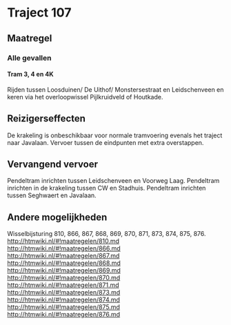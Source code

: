 # Traject 107
## Maatregel
### Alle gevallen

#### Tram 3, 4 en 4K
Rijden tussen Loosduinen/ De Uithof/ Monstersestraat en Leidschenveen en keren via het overloopwissel Pijlkruidveld of Houtkade.

## Reizigerseffecten
De krakeling is onbeschikbaar voor normale tramvoering evenals het traject naar Javalaan.
Vervoer tussen de eindpunten met extra overstappen.

## Vervangend vervoer
Pendeltram inrichten tussen Leidschenveen en Voorweg Laag.
Pendeltram inrichten in de krakeling tussen CW en Stadhuis.
Pendeltram inrichten tussen Seghwaert en Javalaan.

## Andere mogelijkheden
Wisselbijsturing 810, 866, 867, 868, 869, 870, 871, 873, 874, 875, 876.
http://htmwiki.nl/#!maatregelen/810.md
http://htmwiki.nl/#!maatregelen/866.md
http://htmwiki.nl/#!maatregelen/867.md
http://htmwiki.nl/#!maatregelen/868.md
http://htmwiki.nl/#!maatregelen/869.md
http://htmwiki.nl/#!maatregelen/870.md
http://htmwiki.nl/#!maatregelen/871.md
http://htmwiki.nl/#!maatregelen/873.md
http://htmwiki.nl/#!maatregelen/874.md
http://htmwiki.nl/#!maatregelen/875.md
http://htmwiki.nl/#!maatregelen/876.md
